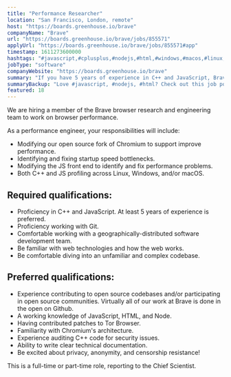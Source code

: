 ```yaml
---
title: "Performance Researcher"
location: "San Francisco, London, remote"
host: "https://boards.greenhouse.io/brave"
companyName: "Brave"
url: "https://boards.greenhouse.io/brave/jobs/855571"
applyUrl: "https://boards.greenhouse.io/brave/jobs/855571#app"
timestamp: 1611273600000
hashtags: "#javascript,#cplusplus,#nodejs,#html,#windows,#macos,#linux,#git"
jobType: "software"
companyWebsite: "https://boards.greenhouse.io/brave"
summary: "If you have 5 years of experience in C++ and JavaScript, Brave is looking for someone with your knowledge."
summaryBackup: "Love #javascript, #nodejs, #html? Check out this job post!"
featured: 18
---
```


We are hiring a member of the Brave browser research and engineering team to work on browser performance.

As a performance engineer, your responsibilities will include:

*   Modifying our open source fork of Chromium to support improve performance.
*   Identifying and fixing startup speed bottlenecks.
*   Modifying the JS front end to identify and fix performance problems.
*   Both C++ and JS profiling across Linux, Windows, and/or macOS.

## Required qualifications:

*   Proficiency in C++ and JavaScript. At least 5 years of experience is preferred.
*   Proficiency working with Git.
*   Comfortable working with a geographically-distributed software development team.
*   Be familiar with web technologies and how the web works.
*   Be comfortable diving into an unfamiliar and complex codebase.

## Preferred qualifications:

*   Experience contributing to open source codebases and/or participating in open source communities. Virtually all of our work at Brave is done in the open on Github.
*   A working knowledge of JavaScript, HTML, and Node.
*   Having contributed patches to Tor Browser.
*   Familiarity with Chromium's architecture.
*   Experience auditing C++ code for security issues.
*   Ability to write clear technical documentation.
*   Be excited about privacy, anonymity, and censorship resistance!

This is a full-time or part-time role, reporting to the Chief Scientist.
